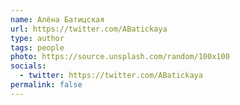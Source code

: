 ```yaml
---
name: Алёна Батицская
url: https://twitter.com/ABatickaya
type: author
tags: people
photo: https://source.unsplash.com/random/100x100
socials:
  - twitter: https://twitter.com/ABatickaya
permalink: false
---
```

